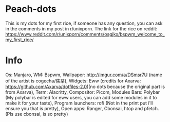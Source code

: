 # Peach-dots
This is my dots for my first rice, if someone has any question, you can ask in the comments in my post in r/unixporn. The link for the rice on reddit: https://www.reddit.com/r/unixporn/comments/osgjkx/bspwm_welcome_to_my_first_rice/

# Info

Os: Manjaro,
WM: Bspwm,
Wallpaper: http://imgur.com/a/DSmsr7U (name of the artist is cogecha/焦茶),
Widgets: Eww (credits for Axarva: https://github.com/Axarva/dotfiles-2.0)(no dots because the original part is from Axarva),
Term: Alacritty,
Compositor: Picom,
Modules Bars: Polybar (My polybar is edited for eww users, you can add some modules in it to make it for your taste),
Program launchers: rofi (Not in the print put i'll ensure you that is pretty),
Open apps: Ranger, Cbonsai, htop and pfetch. (Pls use cbonsai, is so pretty)

